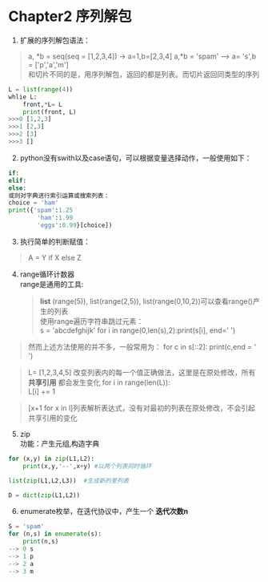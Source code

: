 # Chapter2 序列解包
1. 扩展的序列解包语法：
>a, *b = seq(seq = [1,2,3,4]) -> a=1,b=[2,3,4]
>a,*b = 'spam' --> a= 's',b = ['p','a','m']  
>和切片不同的是，用序列解包，返回的都是列表。而切片返回同类型的序列
```python
L = list(range(4))
whlie L:
    front,*L= L
    print(front, L)
>>>0 [1,2,3]
>>>1 [2,3]
>>>2 [3]
>>>3 []
```
2. python没有swith以及case语句，可以根据变量选择动作，一般使用如下：  
```python
if:
elif:
else:
或则对字典进行索引运算或搜索列表：
choice = 'ham'
print({'spam':1.25
        'ham':1.99
        'eggs':0.99}[choice])

```
3. 执行简单的判断赋值：
> A = Y if X else Z

4. range循环计数器  
   range是通用的工具:
   > **list** (range(5)), list(range(2,5)), list(range(0,10,2))可以查看range()产生的列表  
   >使用range遍历字符串跳过元素：  
   >s = 'abcdefghijk'
   >for i in range(0,len(s),2):print(s[i], end=' ')

>然而上述方法使用的并不多，一般常用为：
>for c in s[::2]: print(c,end = ' ')

>L= [1,2,3,4,5]  改变列表内的每一个值正确做法，这里是在原处修改，所有 **共享引用** 都会发生变化
>for i in range(len(L)):  
>   L[i] += 1

>[x+1 for x in l]列表解析表达式，没有对最初的列表在原处修改，不会引起共享引用的变化

5. zip  
功能：产生元组,构造字典
```python
for (x,y) in zip(L1,L2):
    print(x,y,'--',x+y) #以两个列表同时循环

list(zip(L1,L2,L3))  #生成新的里列表

D = dict(zip(L1,L2))
```

6. enumerate枚举，在迭代协议中，产生一个 **迭代次数n**  
```python
S = 'spam'
for (n,s) in enumerate(s):
    print(n,s)
--> 0 s
--> 1 p
--> 2 a 
--> 3 m
```
